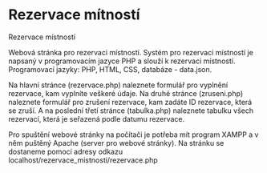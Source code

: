 # Rezervace mítností
Rezervace místností

Webová stránka pro rezervaci místností.
Systém pro rezervaci místností je napsaný v programovacím jazyce PHP a slouží k rezervaci místností.
Programovací jazyky: PHP, HTML, CSS, databáze - data.json.

Na hlavní stránce (rezervace.php) naleznete formulář pro vyplnění rezervace, kam vyplníte veškeré údaje.
Na druhé stránce (zruseni.php) naleznete formulář pro zrušení rezervace, kam zadáte ID rezervace, která se zruší.
A na poslední třetí stránce (tabulka.php) naleznete tabulku všech rezervací, která je seřazená podle datumu rezervace.

Pro spuštění webové stránky na počítači je potřeba mít program XAMPP a v něm puštěný Apache (server pro webové stránky).
Na stránku se dostaneme pomocí adresy odkazu localhost/rezervace_mistnosti/rezervace.php
